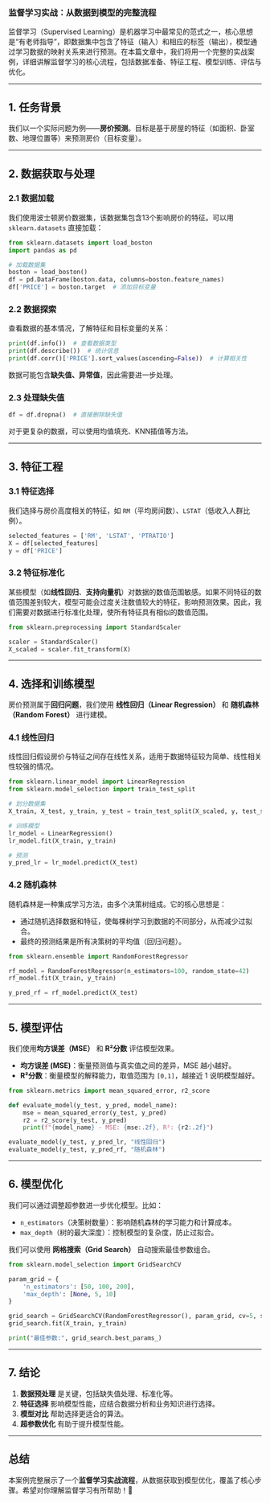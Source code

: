 ### 监督学习实战：从数据到模型的完整流程

监督学习（Supervised Learning）是机器学习中最常见的范式之一，核心思想是“有老师指导”，即数据集中包含了特征（输入）和相应的标签（输出），模型通过学习数据的映射关系来进行预测。在本篇文章中，我们将用一个完整的实战案例，详细讲解监督学习的核心流程，包括数据准备、特征工程、模型训练、评估与优化。

---

## **1. 任务背景**

我们以一个实际问题为例——**房价预测**。目标是基于房屋的特征（如面积、卧室数、地理位置等）来预测房价（目标变量）。

---

## **2. 数据获取与处理**

### **2.1 数据加载**

我们使用波士顿房价数据集，该数据集包含13个影响房价的特征。可以用 `sklearn.datasets` 直接加载：
```python
from sklearn.datasets import load_boston
import pandas as pd

# 加载数据集
boston = load_boston()
df = pd.DataFrame(boston.data, columns=boston.feature_names)
df['PRICE'] = boston.target  # 添加目标变量
```

### **2.2 数据探索**

查看数据的基本情况，了解特征和目标变量的关系：
```python
print(df.info())  # 查看数据类型
print(df.describe())  # 统计信息
print(df.corr()['PRICE'].sort_values(ascending=False))  # 计算相关性
```

数据可能包含**缺失值、异常值**，因此需要进一步处理。

### **2.3 处理缺失值**
```python
df = df.dropna()  # 直接删除缺失值
```
对于更复杂的数据，可以使用均值填充、KNN插值等方法。

---

## **3. 特征工程**

### **3.1 特征选择**

我们选择与房价高度相关的特征，如 `RM`（平均房间数）、`LSTAT`（低收入人群比例）。
```python
selected_features = ['RM', 'LSTAT', 'PTRATIO']
X = df[selected_features]
y = df['PRICE']
```

### **3.2 特征标准化**

某些模型（如**线性回归**、**支持向量机**）对数据的数值范围敏感。如果不同特征的数值范围差别较大，模型可能会过度关注数值较大的特征，影响预测效果。因此，我们需要对数据进行标准化处理，使所有特征具有相似的数值范围。

```python
from sklearn.preprocessing import StandardScaler

scaler = StandardScaler()
X_scaled = scaler.fit_transform(X)
```

---

## **4. 选择和训练模型**

房价预测属于**回归问题**，我们使用 **线性回归（Linear Regression）** 和 **随机森林（Random Forest）** 进行建模。

### **4.1 线性回归**

线性回归假设房价与特征之间存在线性关系，适用于数据特征较为简单、线性相关性较强的情况。

```python
from sklearn.linear_model import LinearRegression
from sklearn.model_selection import train_test_split

# 划分数据集
X_train, X_test, y_train, y_test = train_test_split(X_scaled, y, test_size=0.2, random_state=42)

# 训练模型
lr_model = LinearRegression()
lr_model.fit(X_train, y_train)

# 预测
y_pred_lr = lr_model.predict(X_test)
```

### **4.2 随机森林**

随机森林是一种集成学习方法，由多个决策树组成。它的核心思想是：
- 通过随机选择数据和特征，使每棵树学习到数据的不同部分，从而减少过拟合。
- 最终的预测结果是所有决策树的平均值（回归问题）。

```python
from sklearn.ensemble import RandomForestRegressor

rf_model = RandomForestRegressor(n_estimators=100, random_state=42)
rf_model.fit(X_train, y_train)

y_pred_rf = rf_model.predict(X_test)
```

---

## **5. 模型评估**

我们使用**均方误差（MSE）** 和 **R²分数** 评估模型效果。

- **均方误差 (MSE)**：衡量预测值与真实值之间的差异，MSE 越小越好。
- **R²分数**：衡量模型的解释能力，取值范围为 `[0,1]`，越接近 1 说明模型越好。

```python
from sklearn.metrics import mean_squared_error, r2_score

def evaluate_model(y_test, y_pred, model_name):
    mse = mean_squared_error(y_test, y_pred)
    r2 = r2_score(y_test, y_pred)
    print(f"{model_name} - MSE: {mse:.2f}, R²: {r2:.2f}")

evaluate_model(y_test, y_pred_lr, "线性回归")
evaluate_model(y_test, y_pred_rf, "随机森林")
```

---

## **6. 模型优化**

我们可以通过调整超参数进一步优化模型。比如：
- `n_estimators`（决策树数量）：影响随机森林的学习能力和计算成本。
- `max_depth`（树的最大深度）：控制模型的复杂度，防止过拟合。

我们可以使用 **网格搜索（Grid Search）** 自动搜索最佳参数组合。

```python
from sklearn.model_selection import GridSearchCV

param_grid = {
    'n_estimators': [50, 100, 200],
    'max_depth': [None, 5, 10]
}

grid_search = GridSearchCV(RandomForestRegressor(), param_grid, cv=5, scoring='neg_mean_squared_error')
grid_search.fit(X_train, y_train)

print("最佳参数:", grid_search.best_params_)
```

---

## **7. 结论**

1. **数据预处理** 是关键，包括缺失值处理、标准化等。
2. **特征选择** 影响模型性能，应结合数据分析和业务知识进行选择。
3. **模型对比** 帮助选择更适合的算法。
4. **超参数优化** 有助于提升模型性能。

---

## **总结**

本案例完整展示了一个**监督学习实战流程**，从数据获取到模型优化，覆盖了核心步骤。希望对你理解监督学习有所帮助！🚀